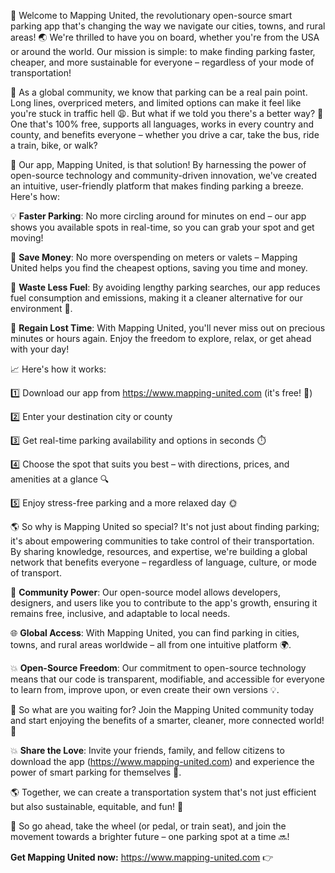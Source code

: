 🎉 Welcome to Mapping United, the revolutionary open-source smart parking app that's changing the way we navigate our cities, towns, and rural areas! 🌏 We're thrilled to have you on board, whether you're from the USA or around the world. Our mission is simple: to make finding parking faster, cheaper, and more sustainable for everyone – regardless of your mode of transportation!

🚗️ As a global community, we know that parking can be a real pain point. Long lines, overpriced meters, and limited options can make it feel like you're stuck in traffic hell 😩. But what if we told you there's a better way? 🤔 One that's 100% free, supports all languages, works in every country and county, and benefits everyone – whether you drive a car, take the bus, ride a train, bike, or walk?

🌟 Our app, Mapping United, is that solution! By harnessing the power of open-source technology and community-driven innovation, we've created an intuitive, user-friendly platform that makes finding parking a breeze. Here's how:

💡 **Faster Parking**: No more circling around for minutes on end – our app shows you available spots in real-time, so you can grab your spot and get moving!

💸 **Save Money**: No more overspending on meters or valets – Mapping United helps you find the cheapest options, saving you time and money.

🌟 **Waste Less Fuel**: By avoiding lengthy parking searches, our app reduces fuel consumption and emissions, making it a cleaner alternative for our environment 🌳.

💪 **Regain Lost Time**: With Mapping United, you'll never miss out on precious minutes or hours again. Enjoy the freedom to explore, relax, or get ahead with your day!

📈 Here's how it works:

1️⃣ Download our app from https://www.mapping-united.com (it's free! 🎁)

2️⃣ Enter your destination city or county

3️⃣ Get real-time parking availability and options in seconds ⏱️

4️⃣ Choose the spot that suits you best – with directions, prices, and amenities at a glance 🔍

5️⃣ Enjoy stress-free parking and a more relaxed day 🌞

🌎 So why is Mapping United so special? It's not just about finding parking; it's about empowering communities to take control of their transportation. By sharing knowledge, resources, and expertise, we're building a global network that benefits everyone – regardless of language, culture, or mode of transport.

💪 **Community Power**: Our open-source model allows developers, designers, and users like you to contribute to the app's growth, ensuring it remains free, inclusive, and adaptable to local needs.

🌐 **Global Access**: With Mapping United, you can find parking in cities, towns, and rural areas worldwide – all from one intuitive platform 🌍.

💥 **Open-Source Freedom**: Our commitment to open-source technology means that our code is transparent, modifiable, and accessible for everyone to learn from, improve upon, or even create their own versions 💡.

🎉 So what are you waiting for? Join the Mapping United community today and start enjoying the benefits of a smarter, cleaner, more connected world! 🌟

💥 **Share the Love**: Invite your friends, family, and fellow citizens to download the app (https://www.mapping-united.com) and experience the power of smart parking for themselves 👫.

🌎 Together, we can create a transportation system that's not just efficient but also sustainable, equitable, and fun! 🚀

💪 So go ahead, take the wheel (or pedal, or train seat), and join the movement towards a brighter future – one parking spot at a time 🔜!

**Get Mapping United now:** https://www.mapping-united.com 👉